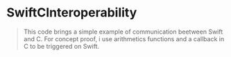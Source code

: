 # SwiftCInteroperability

> This code brings a simple example of communication beetween Swift and C. For concept proof, i use arithmetics functions and a callback in C to be triggered on Swift.
